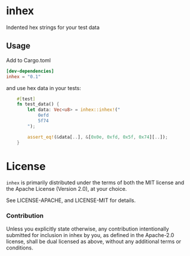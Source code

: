 # inhex
Indented hex strings for your test data

## Usage

Add to Cargo.toml

```toml
[dev-dependencies]
inhex = "0.1"
```

and use hex data in your tests:

```rust
    #[test]
    fn test_data() {
        let data: Vec<u8> = inhex::inhex!("
            0efd
            5f74
        ");

        assert_eq!(&data[..], &[0x0e, 0xfd, 0x5f, 0x74][..]);
    }
```

# License

`inhex` is primarily distributed under the terms of both the MIT
license and the Apache License (Version 2.0), at your choice.

See LICENSE-APACHE, and LICENSE-MIT for details.

### Contribution

Unless you explicitly state otherwise, any contribution intentionally submitted
for inclusion in inhex by you, as defined in the Apache-2.0 license, shall be
dual licensed as above, without any additional terms or conditions.
